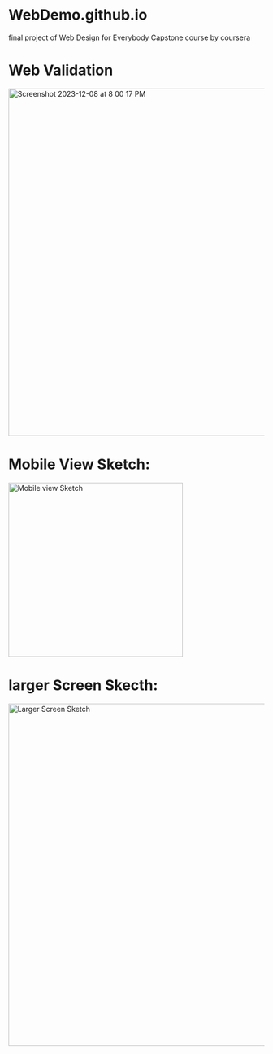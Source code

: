 # WebDemo.github.io
final project of Web Design for Everybody Capstone course by coursera
# Web Validation
<img width="684" alt="Screenshot 2023-12-08 at 8 00 17 PM" src="https://github.com/LamaShaeel/WebDemo.github.io/assets/127993507/3b01de57-c681-4e1e-af9d-30d0ace75dd1">

# Mobile View Sketch:
<img width="343" alt="Mobile view Sketch" src="https://github.com/LamaShaeel/WebDemo.github.io/assets/127993507/d9980274-6ad8-43f0-b6a1-39f5bfaf1492">

# larger Screen Skecth:
<img width="674" alt="Larger Screen Sketch" src="https://github.com/LamaShaeel/WebDemo.github.io/assets/127993507/f6eb94d7-1b39-41c6-aef3-3ff7f43e4431">
